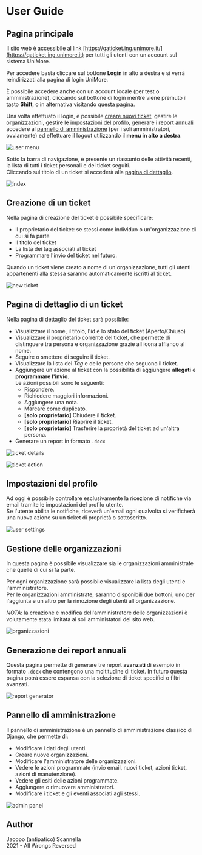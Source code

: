 # User Guide
## Pagina principale

Il sito web è accessibile al link
[https://qaticket.ing.unimore.it/](https://qaticket.ing.unimore.it) per tutti gli utenti
con un account sul sistema UniMore.

Per accedere basta cliccare sul bottone **Login** in alto a destra e si verrà reindirizzati
alla pagina di login UniMore.

È possibile accedere anche con un account locale (per test o amministrazione), cliccando sul
bottone di login mentre viene premuto il tasto **Shift**, o in alternativa visitando
[questa pagina](https://qaticket.ing.unimore.it/s3cr3tl0g1n).

Una volta effettuato il login, è possibile
[creare nuovi ticket](#creazione-di-un-ticket),
gestire le [organizzazioni](#gestione-delle-organizzazioni),
gestire le [impostazioni del profilo](#impostazioni-del-profilo),
generare i [report annuali](#generazione-dei-report-annuali)
accedere al [pannello di amministrazione](#pannello-di-amministrazione) (per i soli amministratori, ovviamente) ed effettuare il logout utilizzando
il **menu in alto a destra**.

![user menu](images/user-menu.png)

Sotto la barra di navigazione, è presente un riassunto delle attività recenti, la lista
di tutti i ticket personali e dei ticket seguiti.  
Cliccando sul titolo di un ticket si accederà alla
[pagina di dettaglio](#pagina-di-dettaglio-di-un-ticket).

![index](images/index.png)


## Creazione di un ticket

Nella pagina di creazione del ticket è possibile specificare:
* Il proprietario del ticket: se stessi come individuo o un'organizzazione di cui si fa parte
* Il titolo del ticket
* La lista dei tag associati al ticket
* Programmare l'invio del ticket nel futuro.

Quando un ticket viene creato a nome di un'organizzazione, tutti gli utenti appartenenti
alla stessa saranno automaticamente iscritti al ticket.

![new ticket](images/new-ticket.png)

## Pagina di dettaglio di un ticket

Nella pagina di dettaglio del ticket sarà possibile:
 - Visualizzare il nome, il titolo, l'id e lo stato del ticket (Aperto/Chiuso)
 - Visualizzare il proprietario corrente del ticket, che permette di distinguere tra persona e
   organizzazione grazie all icona affianco al nome. 
 - Seguire o smettere di seguire il ticket.
 - Visualizzare la lista dei _Tag_ e delle persone che seguono il ticket.
 - Aggiungere un'azione al ticket con la possibilità di aggiungere **allegati** e **programmare
   l'invio**.  
   Le azioni possibili sono le seguenti:
   * Rispondere.
   * Richiedere maggiori informazioni.
   * Aggiungere una nota.
   * Marcare come duplicato.
   * **[solo proprietario]** Chiudere il ticket.
   * **[solo proprietario]** Riaprire il ticket.
   * **[solo proprietario]** Trasferire la proprietà del ticket ad un'altra persona.
 - Generare un report in formato `.docx`

![ticket details](images/ticket-details.png)

![ticket action](images/ticket-action.png)


## Impostazioni del profilo

Ad oggi è possibile controllare esclusivamente la ricezione di notifiche via email tramite
le impostazioni del profilo utente.  
Se l'utente abilita le notifiche, riceverà un'email ogni qualvolta si verificherà una nuova
azione su un ticket di proprietà o sottoscritto.

![user settings](images/user-settings.png)

## Gestione delle organizzazioni

In questa pagina è possibile visualizzare sia le organizzazioni amministrate che quelle di cui
si fa parte.

Per ogni organizzazione sarà possibile visualizzare la lista degli utenti e l'amministratore.  
Per le organizzazioni amministrate, saranno disponibili due bottoni, uno per l'aggiunta e 
un altro per la rimozione degli utenti all'organizzazione.

*NOTA*: la creazione e modifica dell'amministratore delle organizzazioni è volutamente stata
limitata ai soli amministatori del sito web.

![organizzazioni](images/organizations.png)

## Generazione dei report annuali

Questa pagina permette di generare tre report **avanzati** di esempio in formato `.docx`
che contengono una moltitudine di ticket.
In futuro questa pagina potrà essere espansa con la selezione di ticket specifici
o filtri avanzati.

![report generator](images/report-generator.png)

## Pannello di amministrazione

Il pannello di amministrazione è un pannello di amministrazione classico di Django,
che permette di:
* Modificare i dati degli utenti.
* Creare nuove organizzazioni.
* Modificare l'amministratore delle organizzazioni.
* Vedere le azioni programmate (invio email, nuovi ticket, azioni ticket, azioni di manutenzione).
* Vedere gli esiti delle azioni programmate.
* Aggiungere o rimuovere amministratori.
* Modificare i ticket e gli eventi associati agli stessi.

![admin panel](images/admin-panel.png)

## Author

Jacopo (antipatico) Scannella  
2021 - All Wrongs Reversed